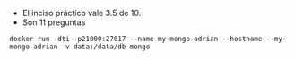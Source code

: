 - El inciso práctico vale 3.5 de 10.
- Son 11 preguntas

```
docker run -dti -p21000:27017 --name my-mongo-adrian --hostname --my-mongo-adrian -v data:/data/db mongo
```